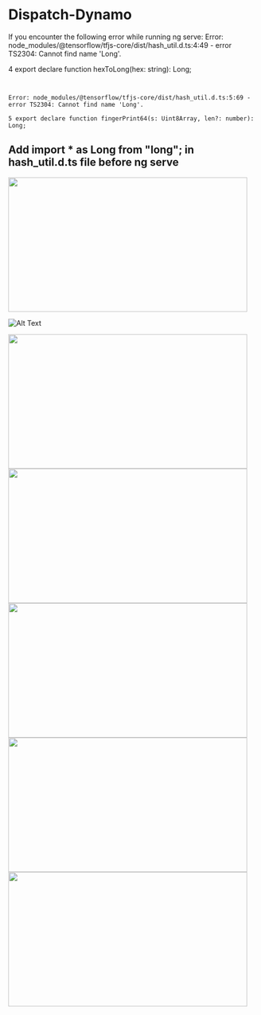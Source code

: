 # Dispatch-Dynamo
If you encounter the following error while running ng serve:
Error: node_modules/@tensorflow/tfjs-core/dist/hash_util.d.ts:4:49 - error TS2304: Cannot find name 'Long'.

4 export declare function hexToLong(hex: string): Long;
~~~~


Error: node_modules/@tensorflow/tfjs-core/dist/hash_util.d.ts:5:69 - error TS2304: Cannot find name 'Long'.

5 export declare function fingerPrint64(s: Uint8Array, len?: number): Long;
~~~~
## Add import * as Long from "long"; in hash_util.d.ts file before ng serve
<img src="https://s10.gifyu.com/images/homedf4c4bab03fd9fc4.gif" width="480" height="270" frameBorder="0" class="giphy-embed" allowFullScreen>

![Alt Text](https://s10.gifyu.com/images/homedf4c4bab03fd9fc4.gif)


<img src="https://s10.gifyu.com/images/Video_230314132832.gif" width="480" height="270" frameBorder="0" class="giphy-embed" allowFullScreen>
<img src="https://s2.gifyu.com/images/Video_230314133930.gif" width="480" height="270" frameBorder="0" class="giphy-embed" allowFullScreen>
<img src="https://s10.gifyu.com/images/Video_230314134518.gif" width="480" height="270" frameBorder="0" class="giphy-embed" allowFullScreen>

<img src="https://s2.gifyu.com/images/Video_230314134831Segment1.gif" width="480" height="270" frameBorder="0" class="giphy-embed" allowFullScreen>
<img src="https://s2.gifyu.com/images/Video_230314134831Segment1-2.gif" width="480" height="270" frameBorder="0" class="giphy-embed" allowFullScreen>


